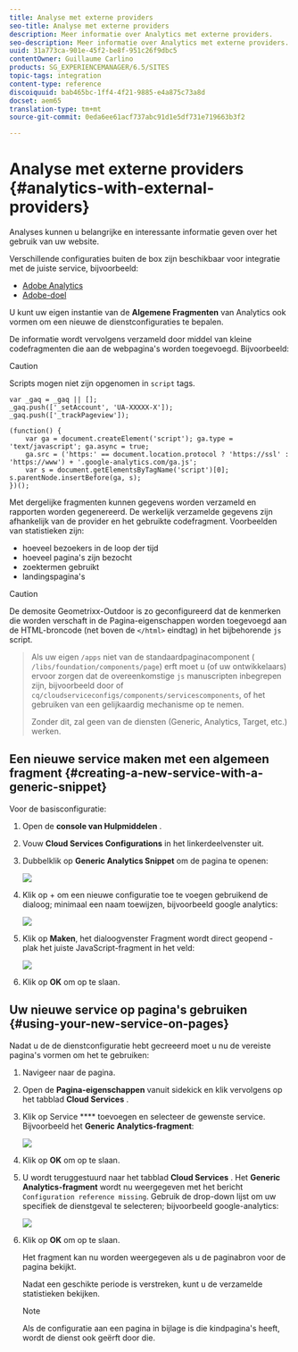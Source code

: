 ```yaml
---
title: Analyse met externe providers
seo-title: Analyse met externe providers
description: Meer informatie over Analytics met externe providers.
seo-description: Meer informatie over Analytics met externe providers.
uuid: 31a773ca-901e-45f2-be8f-951c26f9dbc5
contentOwner: Guillaume Carlino
products: SG_EXPERIENCEMANAGER/6.5/SITES
topic-tags: integration
content-type: reference
discoiquuid: bab465bc-1ff4-4f21-9885-e4a875c73a8d
docset: aem65
translation-type: tm+mt
source-git-commit: 0eda6ee61acf737abc91d1e5df731e719663b3f2

---
```



# Analyse met externe providers {#analytics-with-external-providers}

Analyses kunnen u belangrijke en interessante informatie geven over het gebruik van uw website.

Verschillende configuraties buiten de box zijn beschikbaar voor integratie met de juiste service, bijvoorbeeld:

* [Adobe Analytics](/help/sites-administering/adobeanalytics.md)
* [Adobe-doel](/help/sites-administering/target.md)

U kunt uw eigen instantie van de **Algemene Fragmenten** van Analytics ook vormen om een nieuwe de dienstconfiguraties te bepalen.

De informatie wordt vervolgens verzameld door middel van kleine codefragmenten die aan de webpagina&#39;s worden toegevoegd. Bijvoorbeeld:

>[!CAUTION]
>
>Scripts mogen niet zijn opgenomen in `script` tags.

```
var _gaq = _gaq || [];
_gaq.push(['_setAccount', 'UA-XXXXX-X']);
_gaq.push(['_trackPageview']);

(function() {
    var ga = document.createElement('script'); ga.type = 'text/javascript'; ga.async = true;
    ga.src = ('https:' == document.location.protocol ? 'https://ssl' : 'https://www') + '.google-analytics.com/ga.js';
    var s = document.getElementsByTagName('script')[0]; s.parentNode.insertBefore(ga, s);
})();
```

Met dergelijke fragmenten kunnen gegevens worden verzameld en rapporten worden gegenereerd. De werkelijk verzamelde gegevens zijn afhankelijk van de provider en het gebruikte codefragment. Voorbeelden van statistieken zijn:

* hoeveel bezoekers in de loop der tijd
* hoeveel pagina&#39;s zijn bezocht
* zoektermen gebruikt
* landingspagina&#39;s

>[!CAUTION]
>
>De demosite Geometrixx-Outdoor is zo geconfigureerd dat de kenmerken die worden verschaft in de Pagina-eigenschappen worden toegevoegd aan de HTML-broncode (net boven de `</html>` eindtag) in het bijbehorende `js` script.

>Als uw eigen `/apps` niet van de standaardpaginacomponent ( `/libs/foundation/components/page`) erft moet u (of uw ontwikkelaars) ervoor zorgen dat de overeenkomstige `js` manuscripten inbegrepen zijn, bijvoorbeeld door of `cq/cloudserviceconfigs/components/servicescomponents`, of het gebruiken van een gelijkaardig mechanisme op te nemen.
>
>Zonder dit, zal geen van de diensten (Generic, Analytics, Target, etc.) werken.

## Een nieuwe service maken met een algemeen fragment {#creating-a-new-service-with-a-generic-snippet}

Voor de basisconfiguratie:

1. Open de **console van Hulpmiddelen** .
1. Vouw **Cloud Services Configurations** in het linkerdeelvenster uit.
1. Dubbelklik op **Generic Analytics Snippet** om de pagina te openen:

   ![](assets/analytics_genericoverview.png)

1. Klik op + om een nieuwe configuratie toe te voegen gebruikend de dialoog; minimaal een naam toewijzen, bijvoorbeeld google analytics:

   ![](assets/analytics_addconfig.png)

1. Klik op **Maken**, het dialoogvenster Fragment wordt direct geopend - plak het juiste JavaScript-fragment in het veld:

   ![](assets/analytics_snippet.png)

1. Klik op **OK** om op te slaan.

## Uw nieuwe service op pagina&#39;s gebruiken {#using-your-new-service-on-pages}

Nadat u de de dienstconfiguratie hebt gecreeerd moet u nu de vereiste pagina&#39;s vormen om het te gebruiken:

1. Navigeer naar de pagina.
1. Open de **Pagina-eigenschappen** vanuit sidekick en klik vervolgens op het tabblad **Cloud Services** .
1. Klik op Service **** toevoegen en selecteer de gewenste service. Bijvoorbeeld het **Generic Analytics-fragment**:

   ![](assets/analytics_selectservice.png)

1. Klik op **OK** om op te slaan.
1. U wordt teruggestuurd naar het tabblad **Cloud Services** . Het **Generic Analytics-fragment** wordt nu weergegeven met het bericht `Configuration reference missing`. Gebruik de drop-down lijst om uw specifiek de dienstgeval te selecteren; bijvoorbeeld google-analytics:

   ![](assets/analytics_selectspecificservice.png)

1. Klik op **OK** om op te slaan.

   Het fragment kan nu worden weergegeven als u de paginabron voor de pagina bekijkt.

   Nadat een geschikte periode is verstreken, kunt u de verzamelde statistieken bekijken.

   >[!NOTE]
   Als de configuratie aan een pagina in bijlage is die kindpagina&#39;s heeft, wordt de dienst ook geërft door die.
